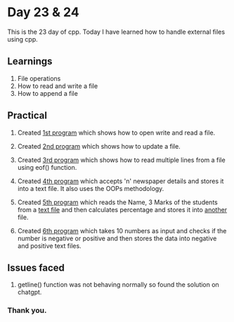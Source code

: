 # Day 23 & 24

This is the 23 day of cpp. Today I have learned how to handle external files using cpp.

## Learnings

1. File operations
1. How to read and write a file
1. How to append a file

## Practical

1. Created [1st program](https://github.com/imganpat/30DaysOfCpp/blob/main/Day%2023%20%26%2024%20-%20File%20Handling/01_basic.cpp) which shows how to open write and read a file.

1. Created [2nd program](https://github.com/imganpat/30DaysOfCpp/blob/main/Day%2023%20%26%2024%20-%20File%20Handling/02_append.cpp) which shows how to update a file.

1. Created [3rd program](https://github.com/imganpat/30DaysOfCpp/blob/main/Day%2023%20%26%2024%20-%20File%20Handling/03_eof.cpp) which shows how to read multiple lines from a file using eof() function.

1. Created [4th program](https://github.com/imganpat/30DaysOfCpp/blob/main/Day%2023%20%26%2024%20-%20File%20Handling/04_newspaper.cpp) which accepts 'n' newspaper details and stores it into a text file. It also uses the OOPs methodology.

1. Created [5th program](https://github.com/imganpat/30DaysOfCpp/blob/main/Day%2023%20%26%2024%20-%20File%20Handling/005_student.cpp) which reads the Name, 3 Marks of the students from a [text file](https://github.com/imganpat/30DaysOfCpp/blob/main/Day%2023%20%26%2024%20-%20File%20Handling/05_student_read.txt) and then calculates percentage and stores it into [another](https://github.com/imganpat/30DaysOfCpp/blob/main/Day%2023%20%26%2024%20-%20File%20Handling/05_student_percentage.txt) file.

1. Created [6th program](https://github.com/imganpat/30DaysOfCpp/blob/main/Day%2023%20%26%2024%20-%20File%20Handling/06_positive_negative.cpp) which takes 10 numbers as input and checks if the number is negative or positive and then stores the data into negative and positive text files.

## Issues faced

1. getline() function was not behaving normally so found the solution on chatgpt.

### Thank you.
